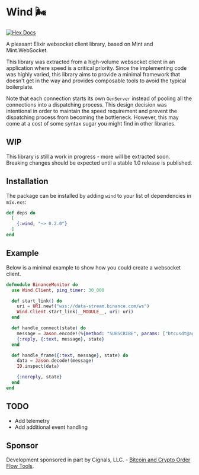 # Wind 🌬️

[![Hex Docs](https://img.shields.io/badge/hex-docs-lightblue.svg)](https://hexdocs.pm/wind/)

A pleasant Elixir websocket client library, based on Mint and Mint.WebSocket.

This library was extracted from a high-volume websocket client in an
application where speed is a critical priority.  Since the implementing code
was highly varied, this library aims to provide a minimal framework that
doesn't get in the way and provides composable tools to avoid the typical
boilerplate.

Note that each connection starts its own `GenServer` instead of pooling all the
connections into a dispatching process.  This design decision was intentional
in order to maintain the speed requirement and prevent the dispatching process
from becoming the bottleneck.  However, this may come at a cost of some syntax
sugar you might find in other libraries.

## WIP

This library is still a work in progress - more will be extracted soon.
Breaking changes should be expected until a stable 1.0 release is published.

## Installation

The package can be installed by adding `wind` to your list of dependencies in `mix.exs`:

```elixir
def deps do
  [
    {:wind, "~> 0.2.0"}
  ]
end
```

## Example

Below is a minimal example to show how you could create a websocket client.

```elixir
defmodule BinanceMonitor do
  use Wind.Client, ping_timer: 30_000

  def start_link() do
    uri = URI.new!("wss://data-stream.binance.com/ws")
    Wind.Client.start_link(__MODULE__, uri: uri)
  end

  def handle_connect(state) do
    message = Jason.encode!(%{method: "SUBSCRIBE", params: ["btcusdt@aggTrade"], id: 1})
    {:reply, {:text, message}, state}
  end

  def handle_frame({:text, message}, state) do
    data = Jason.decode!(message)
    IO.inspect(data)

    {:noreply, state}
  end
end
```

## TODO

* Add telemetry
* Add additional event handling

## Sponsor

Development sponsored in part by Cignals, LLC. - [Bitcoin and Crypto Order Flow Tools](https://cignals.io/).

